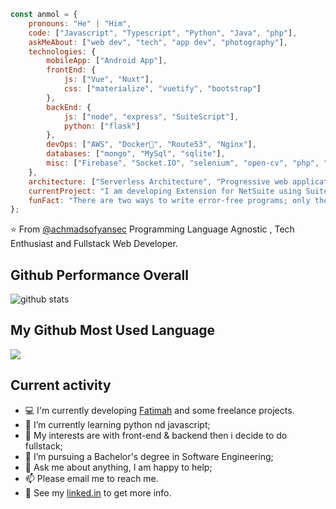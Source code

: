 ```javascript
const anmol = {
    pronouns: "He" | "Him",
    code: ["Javascript", "Typescript", "Python", "Java", "php"],
    askMeAbout: ["web dev", "tech", "app dev", "photography"],
    technologies: {
        mobileApp: ["Android App"],
        frontEnd: {
            js: ["Vue", "Nuxt"],
            css: ["materialize", "vuetify", "bootstrap"]
        },
        backEnd: {
            js: ["node", "express", "SuiteScript"],
            python: ["flask"]
        },
        devOps: ["AWS", "Docker🐳", "Route53", "Nginx"],
        databases: ["mongo", "MySql", "sqlite"],
        misc: ["Firebase", "Socket.IO", "selenium", "open-cv", "php", "SuiteApp"]
    },
    architecture: ["Serverless Architecture", "Progressive web applications", "Single page applications"],
    currentProject: "I am developing Extension for NetSuite using SuiteScript2.0",
    funFact: "There are two ways to write error-free programs; only the third one works"
};
```

⭐️ From [@achmadsofyansec](https://github.com/achmadsofyansec)
Programming Language Agnostic , Tech Enthusiast and Fullstack Web Developer.

## Github Performance Overall

![github stats](https://github-readme-stats.vercel.app/api?username=achmadsofyansec&show_icons=true)

## My Github Most Used Language

<img src="https://github-readme-stats.vercel.app/api/top-langs/?username=achmadsofyansec&theme=vue">

## Current activity

- 💻 I'm currently developing <a href="https://github.com/achmadsofyansec">Fatimah</a> and some freelance projects.
- 📖 I’m currently learning python nd javascript;
- 🤔 My interests are with front-end & backend then i decide to do fullstack;
- 💼 I’m pursuing a Bachelor's degree in Software Engineering;
- 💬 Ask me about anything, I am happy to help;
- 📫 Please email me to reach me.
- 📝 See my <a href="https://www.linkedin.com/in/achmadsofyansec/">linked.in</a> to get more info.
